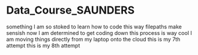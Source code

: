 # Data_Course_SAUNDERS
something
I am so stoked to learn how to code this way
filepaths make sensish now
I am determined to get coding down
this process is way cool
I am moving things directly from my laptop onto the cloud
this is my 7th attempt
this is my 8th attempt
